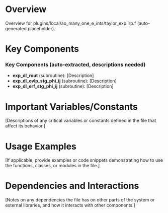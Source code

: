 # Overview

Overview for plugins/local/ao_many_one_e_ints/taylor_exp.irp.f (auto-generated placeholder).

# Key Components

### Key Components (auto-extracted, descriptions needed)
- **exp_dl_rout** (subroutine): [Description]
- **exp_dl_ovlp_stg_phi_ij** (subroutine): [Description]
- **exp_dl_erf_stg_phi_ij** (subroutine): [Description]

# Important Variables/Constants

[Descriptions of any critical variables or constants defined in the file that affect its behavior.]

# Usage Examples

[If applicable, provide examples or code snippets demonstrating how to use the functions, classes, or modules in the file.]

# Dependencies and Interactions

[Notes on any dependencies the file has on other parts of the system or external libraries, and how it interacts with other components.]
